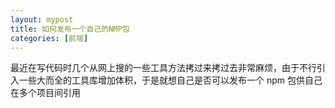 ```yaml
---
layout: mypost
title: 如何发布一个自己的NMP包
categories: [前端]
---
```


最近在写代码时几个从网上搜的一些工具方法拷过来拷过去非常麻烦，由于不行引入一些大而全的工具库增加体积，于是就想自己是否可以发布一个 npm 包供自己在多个项目间引用

